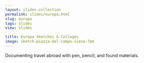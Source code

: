 ```yaml
---
layout: slides-collection
permalink: slides/europa.html
slug: europa
tags: slides
view: slides

title: Europa Sketches & Collages
image: sketch-piazza-del-campo-siena-7pm
---
```

Documenting travel abroad with pen, pencil, and found materials.
